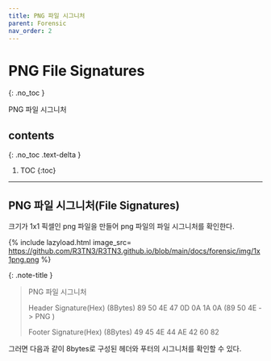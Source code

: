 ```yaml
---
title: PNG 파일 시그니처
parent: Forensic
nav_order: 2
---
```


# PNG File Signatures
{: .no_toc }

PNG 파일 시그니처

## contents
{: .no_toc .text-delta }

1. TOC
{:toc}

---

## PNG 파일 시그니처(File Signatures)
크기가 1x1 픽셀인 png 파일을 만들어 png 파일의 파일 시그니처를 확인한다.

{% include lazyload.html image_src= https://github.com/R3TN3/R3TN3.github.io/blob/main/docs/forensic/img/1x1png.png %}



{: .note-title }
> PNG 파일 시그니처
>
> Header Signature(Hex)        (8Bytes)
> 89 50 4E 47 0D 0A 1A 0A        (89 50 4E -> PNG )
>
> Footer Signature(Hex)        (8Bytes)
> 49 45 4E 44 AE 42 60 82

그러면 다음과 같이 8bytes로 구성된 헤더와 푸터의 시그니처를 확인할 수 있다.

